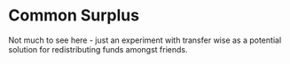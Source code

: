 # Common Surplus

Not much to see here - just an experiment with transfer wise as a potential solution for redistributing funds amongst friends.
